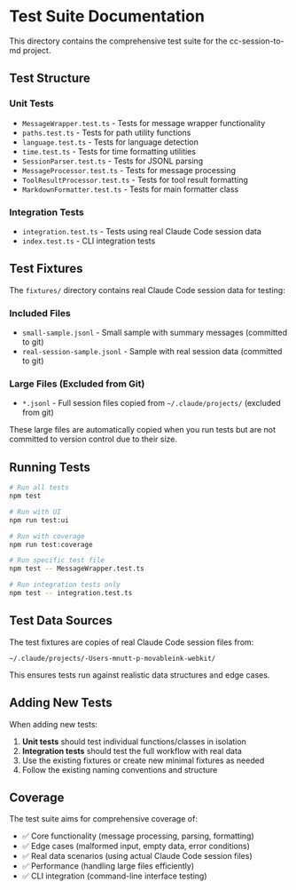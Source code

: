 # Test Suite Documentation

This directory contains the comprehensive test suite for the cc-session-to-md project.

## Test Structure

### Unit Tests
- `MessageWrapper.test.ts` - Tests for message wrapper functionality
- `paths.test.ts` - Tests for path utility functions  
- `language.test.ts` - Tests for language detection
- `time.test.ts` - Tests for time formatting utilities
- `SessionParser.test.ts` - Tests for JSONL parsing
- `MessageProcessor.test.ts` - Tests for message processing
- `ToolResultProcessor.test.ts` - Tests for tool result formatting
- `MarkdownFormatter.test.ts` - Tests for main formatter class

### Integration Tests
- `integration.test.ts` - Tests using real Claude Code session data
- `index.test.ts` - CLI integration tests

## Test Fixtures

The `fixtures/` directory contains real Claude Code session data for testing:

### Included Files
- `small-sample.jsonl` - Small sample with summary messages (committed to git)
- `real-session-sample.jsonl` - Sample with real session data (committed to git)

### Large Files (Excluded from Git)
- `*.jsonl` - Full session files copied from `~/.claude/projects/` (excluded from git)

These large files are automatically copied when you run tests but are not committed to version control due to their size.

## Running Tests

```bash
# Run all tests
npm test

# Run with UI
npm run test:ui

# Run with coverage
npm run test:coverage

# Run specific test file
npm test -- MessageWrapper.test.ts

# Run integration tests only
npm test -- integration.test.ts
```

## Test Data Sources

The test fixtures are copies of real Claude Code session files from:
```
~/.claude/projects/-Users-mnutt-p-movableink-webkit/
```

This ensures tests run against realistic data structures and edge cases.

## Adding New Tests

When adding new tests:

1. **Unit tests** should test individual functions/classes in isolation
2. **Integration tests** should test the full workflow with real data
3. Use the existing fixtures or create new minimal fixtures as needed
4. Follow the existing naming conventions and structure

## Coverage

The test suite aims for comprehensive coverage of:
- ✅ Core functionality (message processing, parsing, formatting)
- ✅ Edge cases (malformed input, empty data, error conditions)
- ✅ Real data scenarios (using actual Claude Code session files)
- ✅ Performance (handling large files efficiently)
- ✅ CLI integration (command-line interface testing)
